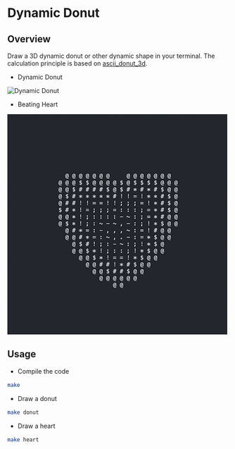 # Dynamic Donut

## Overview
Draw a 3D dynamic donut or other dynamic shape in your terminal. 
The calculation principle is based on [ascii_donut_3d](https://github.com/tong2prosperity/ascii_donut_3d).

- Dynamic Donut
  
![Dynamic Donut](image/donut.gif)

- Beating Heart
  
![Beating Heart](image/heart.gif)

## Usage
- Compile the code
``` bash
make
```

- Draw a donut
``` bash
make donut
```

- Draw a heart
``` bash
make heart
```